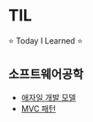 # TIL
⭐️ Today I Learned ⭐️

## 소프트웨어공학
* [애자일 개발 모델](https://github.com/Annie-Cho/TIL/blob/main/%EC%86%8C%ED%94%84%ED%8A%B8%EC%9B%A8%EC%96%B4%EA%B3%B5%ED%95%99/%EC%95%A0%EC%9E%90%EC%9D%BC%20%EA%B0%9C%EB%B0%9C%20%EB%AA%A8%EB%8D%B8.md)
* [MVC 패턴](https://github.com/Annie-Cho/TIL/blob/master/%EC%86%8C%ED%94%84%ED%8A%B8%EC%9B%A8%EC%96%B4%EA%B3%B5%ED%95%99/mvc%ED%8C%A8%ED%84%B4.md)
